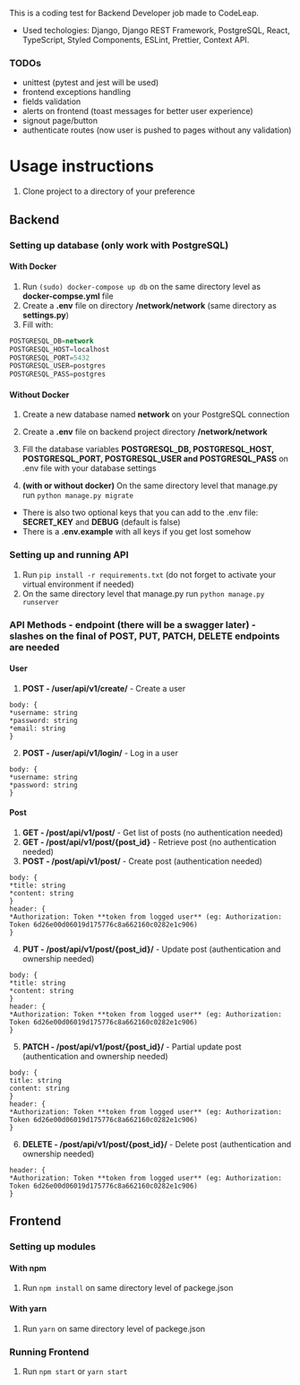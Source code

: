 This is a coding test for Backend Developer job made to CodeLeap.

* Used techologies: Django, Django REST Framework, PostgreSQL, React, TypeScript, Styled Components, ESLint, Prettier, Context API.

### TODOs
* unittest (pytest and jest will be used)
* frontend exceptions handling
* fields validation
* alerts on frontend (toast messages for better user experience)
* signout page/button
* authenticate routes (now user is pushed to pages without any validation)

# Usage instructions
1. Clone project to a directory of your preference

## Backend

### Setting up database (only work with PostgreSQL)
#### With Docker
1. Run `(sudo) docker-compose up db` on the same directory level as **docker-compse.yml** file
2. Create a **.env** file on directory **/network/network** (same directory as **settings.py**)
3. Fill with:
```sql
POSTGRESQL_DB=network
POSTGRESQL_HOST=localhost
POSTGRESQL_PORT=5432
POSTGRESQL_USER=postgres
POSTGRESQL_PASS=postgres
```
#### Without Docker
1. Create a new database named **network** on your PostgreSQL connection
2. Create a **.env** file on backend project directory **/network/network**
3. Fill the database variables **POSTGRESQL_DB, POSTGRESQL_HOST, POSTGRESQL_PORT, POSTGRESQL_USER and POSTGRESQL_PASS** on .env file with your database settings

4. **(with or without docker)** On the same directory level that manage.py run `python manage.py migrate`

* There is also two optional keys that you can add to the .env file: **SECRET_KEY** and **DEBUG** (default is false)
* There is a **.env.example** with all keys if you get lost somehow

### Setting up and running API
1. Run `pip install -r requirements.txt` (do not forget to activate your virtual environment if needed)
2. On the same directory level that manage.py run `python manage.py runserver`

### API Methods - endpoint (there will be a swagger later) - slashes on the final of POST, PUT, PATCH, DELETE endpoints are needed
#### User
1. **POST - /user/api/v1/create/** - Create a user
```
body: {
*username: string
*password: string
*email: string
}
```
2. **POST - /user/api/v1/login/** - Log in a user
```
body: {
*username: string
*password: string
}
```
#### Post
1. **GET - /post/api/v1/post/** - Get list of posts (no authentication needed)
2. **GET - /post/api/v1/post/{post_id}** - Retrieve post (no authentication needed)
3. **POST - /post/api/v1/post/** - Create post (authentication needed)
```
body: {
*title: string
*content: string
}
header: {
*Authorization: Token **token from logged user** (eg: Authorization: Token 6d26e00d06019d175776c8a662160c0282e1c906)
}
```
4. **PUT - /post/api/v1/post/{post_id}/** - Update post (authentication and ownership needed)
```
body: {
*title: string
*content: string
}
header: {
*Authorization: Token **token from logged user** (eg: Authorization: Token 6d26e00d06019d175776c8a662160c0282e1c906)
}
```
5. **PATCH - /post/api/v1/post/{post_id}/** - Partial update post (authentication and ownership needed)
```
body: {
title: string
content: string
}
header: {
*Authorization: Token **token from logged user** (eg: Authorization: Token 6d26e00d06019d175776c8a662160c0282e1c906)
}
```
6. **DELETE - /post/api/v1/post/{post_id}/** - Delete post (authentication and ownership needed)
```
header: {
*Authorization: Token **token from logged user** (eg: Authorization: Token 6d26e00d06019d175776c8a662160c0282e1c906)
}
```
## Frontend
### Setting up modules
#### With npm
1. Run `npm install` on same directory level of packege.json

#### With yarn
1. Run `yarn` on same directory level of packege.json

### Running Frontend
1. Run `npm start` or `yarn start`
